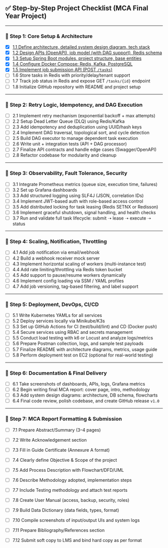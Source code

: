 ## ✅ Step-by-Step Project Checklist (MCA Final Year Project)

---

### 🔹 Step 1: Core Setup & Architecture
- [x] [1.1 Define architecture, detailed system design diagram, tech stack](https://github.com/mrajkishor/Distributed-Task-Scheduler/issues/29)  
- [x] [1.2 Design APIs (OpenAPI), job model (with DAG support), Redis schema](https://github.com/mrajkishor/Distributed-Task-Scheduler/issues/31)  
- [x] [1.3 Setup Spring Boot modules, project structure, base entities](https://github.com/mrajkishor/Distributed-Task-Scheduler/issues/56)  
- [x] [1.4 Configure Docker Compose: Redis, Kafka, PostgreSQL](https://github.com/mrajkishor/Distributed-Task-Scheduler/issues/58)  
- [x] [1.5 Implement job submission API (POST `/tasks`)](https://github.com/mrajkishor/Distributed-Task-Scheduler/issues/60)  
- [ ] 1.6 Store tasks in Redis with priority/delay/tenant support  
- [ ] 1.7 Track job status in Redis and expose GET `/tasks/{id}` endpoint  
- [ ] 1.8 Initialize GitHub repository with README and project setup  

---

### 🔹 Step 2: Retry Logic, Idempotency, and DAG Execution
- [ ] 2.1 Implement retry mechanism (exponential backoff + max attempts)  
- [ ] 2.2 Setup Dead Letter Queue (DLQ) using Redis/Kafka  
- [ ] 2.3 Add idempotency and deduplication using UUID/hash keys  
- [ ] 2.4 Implement DAG traversal, topological sort, and cycle detection  
- [ ] 2.5 Build DAG executor to manage dependent task execution  
- [ ] 2.6 Write unit + integration tests (API + DAG processor)  
- [ ] 2.7 Finalize API contracts and handle edge cases (Swagger/OpenAPI)  
- [ ] 2.8 Refactor codebase for modularity and cleanup  

---

### 🔹 Step 3: Observability, Fault Tolerance, Security
- [ ] 3.1 Integrate Prometheus metrics (queue size, execution time, failures)  
- [ ] 3.2 Set up Grafana dashboards  
- [ ] 3.3 Add structured logging using SLF4J (JSON, correlation IDs)  
- [ ] 3.4 Implement JWT-based auth with role-based access control  
- [ ] 3.5 Add distributed locking for task leasing (Redis SETNX or Redisson)  
- [ ] 3.6 Implement graceful shutdown, signal handling, and health checks  
- [ ] 3.7 Run and validate full task lifecycle: submit ➝ lease ➝ execute ➝ status  

---

### 🔹 Step 4: Scaling, Notification, Throttling
- [ ] 4.1 Add job notification via email/webhook  
- [ ] 4.2 Build a webhook receiver mock server  
- [ ] 4.3 Implement horizontal scaling of workers (multi-instance test)  
- [ ] 4.4 Add rate limiting/throttling via Redis token bucket  
- [ ] 4.5 Add support to pause/resume workers dynamically  
- [ ] 4.6 Implement config loading via SSM / YAML profiles  
- [ ] 4.7 Add job versioning, tag-based filtering, and label support  

---

### 🔹 Step 5: Deployment, DevOps, CI/CD
- [ ] 5.1 Write Kubernetes YAMLs for all services  
- [ ] 5.2 Deploy services locally via Minikube/K3s  
- [ ] 5.3 Set up GitHub Actions for CI (test/build/lint) and CD (Docker push)  
- [ ] 5.4 Secure services using RBAC and secrets management  
- [ ] 5.5 Conduct load testing with k6 or Locust and analyze logs/metrics  
- [ ] 5.6 Prepare Postman collection, logs, and sample test payloads  
- [ ] 5.7 Finalize README with architecture diagrams, metrics, usage guide  
- [ ] 5.8 Perform deployment test on EC2 (optional for real-world testing)  

---

### 🔹 Step 6: Documentation & Final Delivery
- [ ] 6.1 Take screenshots of dashboards, APIs, logs, Grafana metrics  
- [ ] 6.2 Begin writing final MCA report: cover page, intro, methodology  
- [ ] 6.3 Add system design diagrams: architecture, DB schema, flowcharts  
- [ ] 6.4 Final code review, polish codebase, and create GitHub release `v1.0`  

---

### 🔹 Step 7: MCA Report Formatting & Submission
- [ ] 7.1 Prepare Abstract/Summary (3–4 pages)  
- [ ] 7.2 Write Acknowledgement section  
- [ ] 7.3 Fill in Guide Certificate (Annexure A format)  
- [ ] 7.4 Clearly define Objective & Scope of the project  
- [ ] 7.5 Add Process Description with Flowchart/DFD/UML  
- [ ] 7.6 Describe Methodology adopted, implementation steps  
- [ ] 7.7 Include Testing methodology and attach test reports  
- [ ] 7.8 Create User Manual (access, backup, security, roles)  
- [ ] 7.9 Build Data Dictionary (data fields, types, format)  
- [ ] 7.10 Compile screenshots of input/output UIs and system logs  
- [ ] 7.11 Prepare Bibliography/References section  
- [ ] 7.12 Submit soft copy to LMS and bind hard copy as per format  

